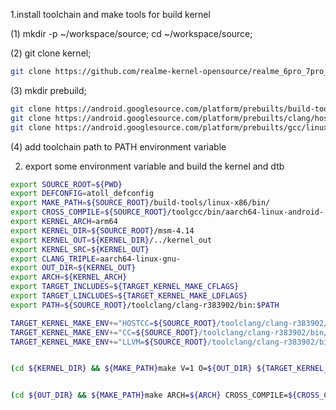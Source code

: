 1.install toolchain and make tools for build kernel

 (1) mkdir -p ~/workspace/source; cd ~/workspace/source;

 (2) git clone kernel;
 ```bash
 git clone https://github.com/realme-kernel-opensource/realme_6pro_7pro_8pro_X2-AndroidR-kernel-source.git msm-4.14
 ```

 (3) mkdir prebuild;
 ```bash
 git clone https://android.googlesource.com/platform/prebuilts/build-tools;
 git clone https://android.googlesource.com/platform/prebuilts/clang/host/linux-x86;
 git clone https://android.googlesource.com/platform/prebuilts/gcc/linux-x86/aarch64/aarch64-linux-android-4.9
 ```
 (4) add toolchain path to PATH environment variable


2. export some environment variable and build the kernel and dtb
```bash
export SOURCE_ROOT=${PWD}
export DEFCONFIG=atoll_defconfig
export MAKE_PATH=${SOURCE_ROOT}/build-tools/linux-x86/bin/
export CROSS_COMPILE=${SOURCE_ROOT}/toolgcc/bin/aarch64-linux-android-
export KERNEL_ARCH=arm64
export KERNEL_DIR=${SOURCE_ROOT}/msm-4.14
export KERNEL_OUT=${KERNEL_DIR}/../kernel_out
export KERNEL_SRC=${KERNEL_OUT}
export CLANG_TRIPLE=aarch64-linux-gnu-
export OUT_DIR=${KERNEL_OUT}
export ARCH=${KERNEL_ARCH}
export TARGET_INCLUDES=${TARGET_KERNEL_MAKE_CFLAGS}
export TARGET_LINCLUDES=${TARGET_KERNEL_MAKE_LDFLAGS}
export PATH=${SOURCE_ROOT}/toolclang/clang-r383902/bin:$PATH

TARGET_KERNEL_MAKE_ENV+="HOSTCC=${SOURCE_ROOT}/toolclang/clang-r383902/bin/clang "
TARGET_KERNEL_MAKE_ENV+="CC=${SOURCE_ROOT}/toolclang/clang-r383902/bin/clang "
TARGET_KERNEL_MAKE_ENV+="LLVM=${SOURCE_ROOT}/toolclang/clang-r383902/bin/clang"


(cd ${KERNEL_DIR} && ${MAKE_PATH}make V=1 O=${OUT_DIR} ${TARGET_KERNEL_MAKE_ENV} ARCH=${ARCH} CROSS_COMPILE=${CROSS_COMPILE} CFLAGS="${TARGET_INCLUDES}" LDFLAGS="${TARGET_LINCLUDES}" ${DEFCONFIG})


(cd ${OUT_DIR} && ${MAKE_PATH}make ARCH=${ARCH} CROSS_COMPILE=${CROSS_COMPILE} CFLAGS="${TARGET_INCLUDES}" LDFLAGS="${TARGET_LINCLUDES}" O=${OUT_DIR} ${TARGET_KERNEL_MAKE_ENV} -j$(nproc))
```
